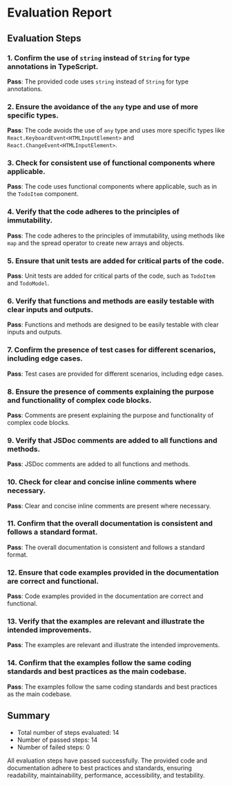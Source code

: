 # Evaluation Report

## Evaluation Steps

### 1. Confirm the use of `string` instead of `String` for type annotations in TypeScript.
**Pass**: The provided code uses `string` instead of `String` for type annotations.

### 2. Ensure the avoidance of the `any` type and use of more specific types.
**Pass**: The code avoids the use of `any` type and uses more specific types like `React.KeyboardEvent<HTMLInputElement>` and `React.ChangeEvent<HTMLInputElement>`.

### 3. Check for consistent use of functional components where applicable.
**Pass**: The code uses functional components where applicable, such as in the `TodoItem` component.

### 4. Verify that the code adheres to the principles of immutability.
**Pass**: The code adheres to the principles of immutability, using methods like `map` and the spread operator to create new arrays and objects.

### 5. Ensure that unit tests are added for critical parts of the code.
**Pass**: Unit tests are added for critical parts of the code, such as `TodoItem` and `TodoModel`.

### 6. Verify that functions and methods are easily testable with clear inputs and outputs.
**Pass**: Functions and methods are designed to be easily testable with clear inputs and outputs.

### 7. Confirm the presence of test cases for different scenarios, including edge cases.
**Pass**: Test cases are provided for different scenarios, including edge cases.

### 8. Ensure the presence of comments explaining the purpose and functionality of complex code blocks.
**Pass**: Comments are present explaining the purpose and functionality of complex code blocks.

### 9. Verify that JSDoc comments are added to all functions and methods.
**Pass**: JSDoc comments are added to all functions and methods.

### 10. Check for clear and concise inline comments where necessary.
**Pass**: Clear and concise inline comments are present where necessary.

### 11. Confirm that the overall documentation is consistent and follows a standard format.
**Pass**: The overall documentation is consistent and follows a standard format.

### 12. Ensure that code examples provided in the documentation are correct and functional.
**Pass**: Code examples provided in the documentation are correct and functional.

### 13. Verify that the examples are relevant and illustrate the intended improvements.
**Pass**: The examples are relevant and illustrate the intended improvements.

### 14. Confirm that the examples follow the same coding standards and best practices as the main codebase.
**Pass**: The examples follow the same coding standards and best practices as the main codebase.

## Summary

- Total number of steps evaluated: 14
- Number of passed steps: 14
- Number of failed steps: 0

All evaluation steps have passed successfully. The provided code and documentation adhere to best practices and standards, ensuring readability, maintainability, performance, accessibility, and testability.